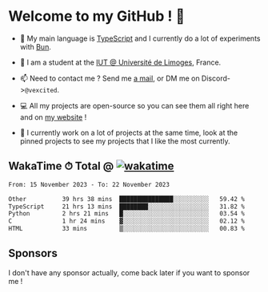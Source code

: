 # Welcome to my GitHub ! 🌃

- 🔭 My main language is [TypeScript](https://www.typescriptlang.org/) and I currently do a lot of experiments with [Bun](https://bun.sh).

- 🌱 I am a student at the [IUT @ Université de Limoges](https://iut.unilim.fr), France.

- 📫 Need to contact me ? Send me <a href="mailto:mikkel@milescode.dev">a mail</a>, or DM me on Discord->`@vexcited`.

- 💻 All my projects are open-source so you can see them all right here and on <a href="https://vexcited.vercel.app">my website</a> !

- 👀 I currently work on a lot of projects at the same time, look at the pinned projects to see my projects that I like the most currently.

## WakaTime ⏱ Total @ [![wakatime](https://wakatime.com/badge/user/0839e595-e07a-435c-8d59-ed95f2a3d6dd.svg)](https://wakatime.com/@0839e595-e07a-435c-8d59-ed95f2a3d6dd)

<!--START_SECTION:waka-->

```txt
From: 15 November 2023 - To: 22 November 2023

Other          39 hrs 38 mins  ███████████████░░░░░░░░░░   59.42 %
TypeScript     21 hrs 13 mins  ████████░░░░░░░░░░░░░░░░░   31.82 %
Python         2 hrs 21 mins   █░░░░░░░░░░░░░░░░░░░░░░░░   03.54 %
C              1 hr 24 mins    ▓░░░░░░░░░░░░░░░░░░░░░░░░   02.12 %
HTML           33 mins         ▒░░░░░░░░░░░░░░░░░░░░░░░░   00.83 %
```

<!--END_SECTION:waka-->

## Sponsors

I don't have any sponsor actually, come back later if you want to sponsor me !
